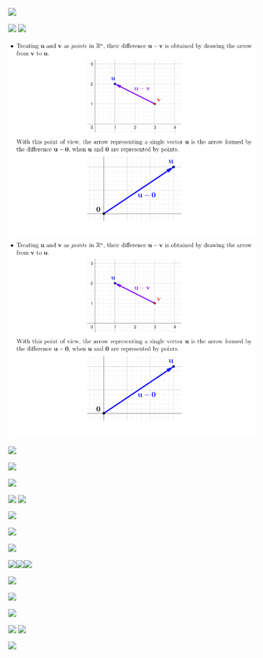![](Pasted%20image%2020250422223613.png)

![](Pasted%20image%2020250422223731.png)
![](Pasted%20image%2020250422223843.png)

![](images/Pasted%20image%2020250422231157%201.png)![](images/Pasted%20image%2020250422231157%201.png)

![](Pasted%20image%2020250422231342.png)

![](Pasted%20image%2020250422231412.png)

![](Pasted%20image%2020250422231524.png)

![](Pasted%20image%2020250422234747.png)
![](Pasted%20image%2020250422234800.png)

![](Pasted%20image%2020250422234733.png)

![](Pasted%20image%2020250422234925.png)

![](Pasted%20image%2020250422235310.png)

![](Pasted%20image%2020250422235441.png)![](Pasted%20image%2020250423000305.png)![](Pasted%20image%2020250423000319.png)

![](Pasted%20image%2020250423000536.png)

![](Pasted%20image%2020250423001300.png)

![](Pasted%20image%2020250423001315.png)

![](Pasted%20image%2020250423001334.png)
![](Pasted%20image%2020250423001551.png)

![](Pasted%20image%2020250423002003.png)